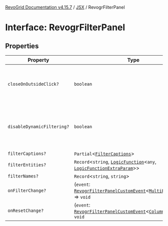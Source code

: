 [RevoGrid Documentation v4.15.7](README.md) / [JSX](Namespace.JSX.md) / RevogrFilterPanel

# Interface: RevogrFilterPanel

## Properties

| Property | Type | Description | Defined in |
| ------ | ------ | ------ | ------ |
| `closeOnOutsideClick?` | `boolean` | If true, closes the filter panel when clicking outside | [src/components.d.ts:1852](https://github.com/revolist/revogrid/blob/4b66617ba213e84ecc08d523780ce49415de163a/src/components.d.ts#L1852) |
| `disableDynamicFiltering?` | `boolean` | Disables dynamic filtering. A way to apply filters on Save only | [src/components.d.ts:1856](https://github.com/revolist/revogrid/blob/4b66617ba213e84ecc08d523780ce49415de163a/src/components.d.ts#L1856) |
| `filterCaptions?` | `Partial`\<[`FilterCaptions`](Interface.FilterCaptions.md)\> | - | [src/components.d.ts:1857](https://github.com/revolist/revogrid/blob/4b66617ba213e84ecc08d523780ce49415de163a/src/components.d.ts#L1857) |
| `filterEntities?` | `Record`\<`string`, [`LogicFunction`](Interface.LogicFunction.md)\<`any`, [`LogicFunctionExtraParam`](TypeAlias.LogicFunctionExtraParam.md)\>\> | - | [src/components.d.ts:1858](https://github.com/revolist/revogrid/blob/4b66617ba213e84ecc08d523780ce49415de163a/src/components.d.ts#L1858) |
| `filterNames?` | `Record`\<`string`, `string`\> | - | [src/components.d.ts:1859](https://github.com/revolist/revogrid/blob/4b66617ba213e84ecc08d523780ce49415de163a/src/components.d.ts#L1859) |
| `onFilterChange?` | (`event`: [`RevogrFilterPanelCustomEvent`](Interface.RevogrFilterPanelCustomEvent.md)\<[`MultiFilterItem`](Interface.MultiFilterItem.md)\>) => `void` | - | [src/components.d.ts:1860](https://github.com/revolist/revogrid/blob/4b66617ba213e84ecc08d523780ce49415de163a/src/components.d.ts#L1860) |
| `onResetChange?` | (`event`: [`RevogrFilterPanelCustomEvent`](Interface.RevogrFilterPanelCustomEvent.md)\<[`ColumnProp`](TypeAlias.ColumnProp.md)\>) => `void` | - | [src/components.d.ts:1861](https://github.com/revolist/revogrid/blob/4b66617ba213e84ecc08d523780ce49415de163a/src/components.d.ts#L1861) |
